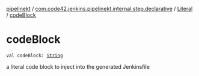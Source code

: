 [pipelinekt](../../index.md) / [com.code42.jenkins.pipelinekt.internal.step.declarative](../index.md) / [Literal](index.md) / [codeBlock](./code-block.md)

# codeBlock

`val codeBlock: `[`String`](https://kotlinlang.org/api/latest/jvm/stdlib/kotlin/-string/index.html)

a literal code block to inject into the generated Jenkinsfile

